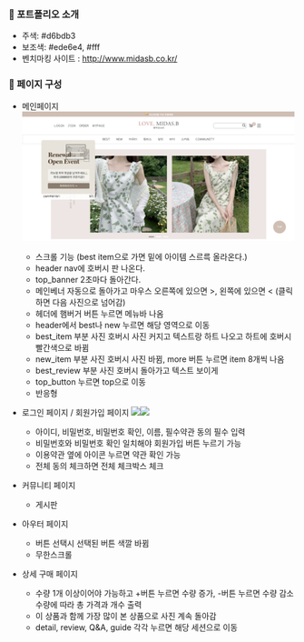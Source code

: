 ### 👻 포트폴리오 소개
- 주색: #d6bdb3
- 보조색: #ede6e4, #fff
- 벤치마킹 사이트 : http://www.midasb.co.kr/ 
		
### 👻 페이지 구성
- 메인페이지
  	<img src="./img/main1.png">
	- 스크롤 기능 (best item으로 가면 밑에 아이템 스르륵 올라온다.)
	- header nav에 호버시 판 나온다.
	- top_banner 2초마다 돌아간다.
	- 메인베너 자동으로 돌아가고  마우스 오른쪽에 있으면 >, 왼쪽에 있으면 < (클릭하면 다음 사진으로 넘어감)
	- 헤더에 햄버거 버튼 누르면 메뉴바 나옴
	- header에서 best나 new 누르면 해당 영역으로 이동 
	- best_item 부분 사진 호버시 사진 커지고 텍스트랑 하트 나오고 하트에 호버시 빨간색으로 바뀜
	- new_item 부분 사진 호버시 사진 바뀜, more 버튼 누르면 item 8개씩 나옴
	- best_review 부분 사진 호버시 돌아가고 텍스트 보이게 
	- top_button 누르면 top으로 이동 
	- 반응형 

- 로그인 페이지 / 회원가입 페이지
  	<img src="./img/main1"><img src="./img/main1">
	- 아이디, 비밀번호, 비밀번호 확인, 이름, 필수약관 동의 필수 입력 
	- 비밀번호와 비밀번호 확인 일치해야 회원가입 버튼 누르기 가능 
	- 이용약관 옆에 아이콘 누르면 약관 확인 가능 
	- 전체 동의 체크하면 전체 체크박스 체크 

- 커뮤니티 페이지
  	- 게시판 

- 아우터 페이지 
	- 버튼 선택시 선택된 버튼 색깔 바뀜
   	- 무한스크롤

- 상세 구매 페이지 
	- 수량 1개 이상이어야 가능하고 +버튼 누르면 수량 증가, -버튼 누르면 수량 감소 수량에 따라 총 가격과 개수 출력 
	- 이 상품과 함께 가장 많이 본 상품으로 사진 계속 돌아감 
	- detail, review, Q&A, guide 각각 누르면 해당 세션으로 이동 
